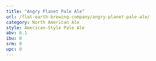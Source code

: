 ```yaml
---
title: "Angry Planet Pale Ale"
url: /flat-earth-brewing-company/angry-planet-pale-ale/
category: North American Ale
style: American-Style Pale Ale
abv: 6.1
ibu: 0
srm: 0
upc: 0
---
```



